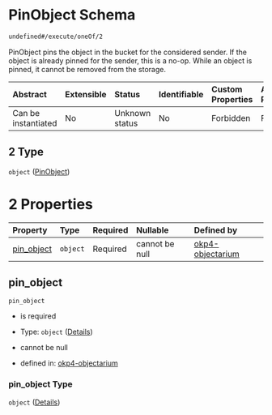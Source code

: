 # PinObject Schema

```txt
undefined#/execute/oneOf/2
```

PinObject pins the object in the bucket for the considered sender. If the object is already pinned for the sender, this is a no-op. While an object is pinned, it cannot be removed from the storage.

| Abstract            | Extensible | Status         | Identifiable | Custom Properties | Additional Properties | Access Restrictions | Defined In                                                                     |
| :------------------ | :--------- | :------------- | :----------- | :---------------- | :-------------------- | :------------------ | :----------------------------------------------------------------------------- |
| Can be instantiated | No         | Unknown status | No           | Forbidden         | Forbidden             | none                | [okp4-objectarium.json\*](schema/okp4-objectarium.json "open original schema") |

## 2 Type

`object` ([PinObject](okp4-objectarium-executemsg-oneof-pinobject.md))

# 2 Properties

| Property                   | Type     | Required | Nullable       | Defined by                                                                                                                                  |
| :------------------------- | :------- | :------- | :------------- | :------------------------------------------------------------------------------------------------------------------------------------------ |
| [pin\_object](#pin_object) | `object` | Required | cannot be null | [okp4-objectarium](okp4-objectarium-executemsg-oneof-pinobject-properties-pin_object.md "undefined#/execute/oneOf/2/properties/pin_object") |

## pin\_object



`pin_object`

*   is required

*   Type: `object` ([Details](okp4-objectarium-executemsg-oneof-pinobject-properties-pin_object.md))

*   cannot be null

*   defined in: [okp4-objectarium](okp4-objectarium-executemsg-oneof-pinobject-properties-pin_object.md "undefined#/execute/oneOf/2/properties/pin_object")

### pin\_object Type

`object` ([Details](okp4-objectarium-executemsg-oneof-pinobject-properties-pin_object.md))
